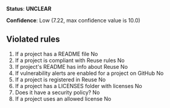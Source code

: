 **Status**: **UNCLEAR**

**Confidence**: Low (7.22, max confidence value is 10.0)

## Violated rules

1.  If a project has a README file No
1.  If a project is compliant with Reuse rules No
1.  If project's README has info about Reuse No
1.  If vulnerability alerts are enabled for a project on GitHub No
1.  If a project is registered in Reuse No
1.  If a project has a LICENSES folder with licenses No
1.  Does it have a security policy? No
1.  If a project uses an allowed license No
